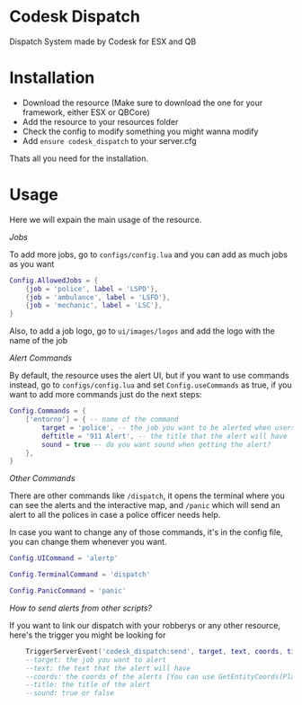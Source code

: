 # Codesk Dispatch
Dispatch System made by Codesk for ESX and QB 

# Installation

- Download the resource (Make sure to download the one for your framework, either ESX or QBCore)
- Add the resource to your resources folder
- Check the config to modify something you might wanna modify
- Add `ensure codesk_dispatch` to your server.cfg

Thats all you need for the installation.

# Usage

Here we will expain the main usage of the resource.

*Jobs*

To add more jobs, go to `configs/config.lua` and you can add as much jobs as you want

```lua
Config.AllowedJobs = {
    {job = 'police', label = 'LSPD'},
    {job = 'ambulance', label = 'LSFD'},
    {job = 'mechanic', label = 'LSC'},
}
```

Also, to add a job logo, go to `ui/images/logos` and add the logo with the name of the job 

*Alert Commands*

By default, the resource uses the alert UI, but if you want to use commands instead, go to `configs/config.lua` and set `Config.useCommands` as true, if you want to add more commands just do the next steps:

```lua
Config.Commands = {
    ['entorno'] = { -- name of the command
        target = 'police', -- the job you want to be alerted when users use this command
        deftitle = '911 Alert', -- the title that the alert will have
        sound = true -- do you want sound when getting the alert?
    },
}
```
*Other Commands*

There are other commands like `/dispatch`, it opens the terminal where you can see the alerts and the interactive map, and `/panic` which will send an alert to all the polices in case a police officer needs help.

In case you want to change any of those commands, it's in the config file, you can change them whenever you want.

```lua
Config.UICommand = 'alertp' 

Config.TerminalCommand = 'dispatch' 

Config.PanicCommand = 'panic'
```

*How to send alerts from other scripts?*

If you want to link our dispatch with your robberys or any other resource, here's the trigger you might be looking for

```lua
    TriggerServerEvent('codesk_dispatch:send', target, text, coords, title, sound)
    --target: the job you want to alert
    --text: the text that the alert will have
    --coords: the coords of the alerts [You can use GetEntityCoords(PlayerPedId())]
    --title: the title of the alert
    --sound: true or false
```

